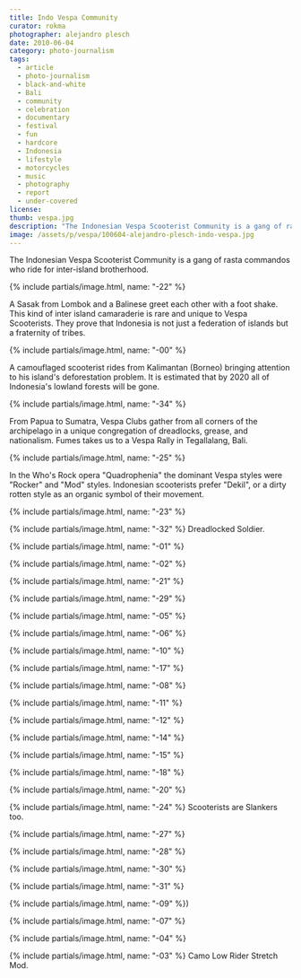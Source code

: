 ```yaml
---
title: Indo Vespa Community
curator: rokma
photographer: alejandro plesch
date: 2010-06-04
category: photo-journalism
tags:
  - article
  - photo-journalism
  - black-and-white
  - Bali
  - community
  - celebration
  - documentary
  - festival
  - fun
  - hardcore
  - Indonesia
  - lifestyle
  - motorcycles
  - music
  - photography
  - report
  - under-covered
license:
thumb: vespa.jpg
description: "The Indonesian Vespa Scooterist Community is a gang of rasta commandos who ride for inter-island brotherhood."
image: /assets/p/vespa/100604-alejandro-plesch-indo-vespa.jpg
---
```

The Indonesian Vespa Scooterist Community is a gang of rasta commandos who ride for inter-island brotherhood.


{% include partials/image.html, name: "-22" %}

A Sasak from Lombok and a Balinese greet each other with a foot shake.  This kind of inter island camaraderie is rare and unique to Vespa Scooterists.  They prove that Indonesia is not just a federation of islands but a fraternity of tribes.

{% include partials/image.html, name: "-00" %}

A camouflaged scooterist rides from Kalimantan (Borneo) bringing attention to his island's deforestation problem.  It is estimated that by 2020 all of Indonesia's lowland forests will be gone.

{% include partials/image.html, name: "-34" %}

From Papua to Sumatra, Vespa Clubs gather from all corners of the archipelago in a unique congregation of dreadlocks, grease, and nationalism. Fumes takes us to a Vespa Rally in Tegallalang, Bali.

{% include partials/image.html, name: "-25" %}

In the Who's Rock opera "Quadrophenia" the dominant Vespa styles were "Rocker" and "Mod" styles.  Indonesian scooterists prefer "Dekil", or a dirty rotten style as an organic symbol of their movement.


{% include partials/image.html, name: "-23" %}

{% include partials/image.html, name: "-32" %}
Dreadlocked Soldier.

{% include partials/image.html, name: "-01" %}

{% include partials/image.html, name: "-02" %}

{% include partials/image.html, name: "-21" %}

{% include partials/image.html, name: "-29" %}

{% include partials/image.html, name: "-05" %}

{% include partials/image.html, name: "-06" %}


{% include partials/image.html, name: "-10" %}

{% include partials/image.html, name: "-17" %}

{% include partials/image.html, name: "-08" %}

{% include partials/image.html, name: "-11" %}

{% include partials/image.html, name: "-12" %}

{% include partials/image.html, name: "-14" %}

{% include partials/image.html, name: "-15" %}


{% include partials/image.html, name: "-18" %}

{% include partials/image.html, name: "-20" %}


{% include partials/image.html, name: "-24" %}
Scooterists are Slankers too.

{% include partials/image.html, name: "-27" %}

{% include partials/image.html, name: "-28" %}


{% include partials/image.html, name: "-30" %}

{% include partials/image.html, name: "-31" %}


{% include partials/image.html, name: "-09" %})

{% include partials/image.html, name: "-07" %}

{% include partials/image.html, name: "-04" %}

{% include partials/image.html, name: "-03" %}
Camo Low Rider Stretch Mod.
